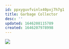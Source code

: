 ```yaml
---
id: ppxyguvfvinlx40pxj7h7g1
title: Garbage Collector
desc: ''
updated: 1646208115789
created: 1646207978998
---
```

![](/assets/images/2022-03-02-09-01-29.png)


